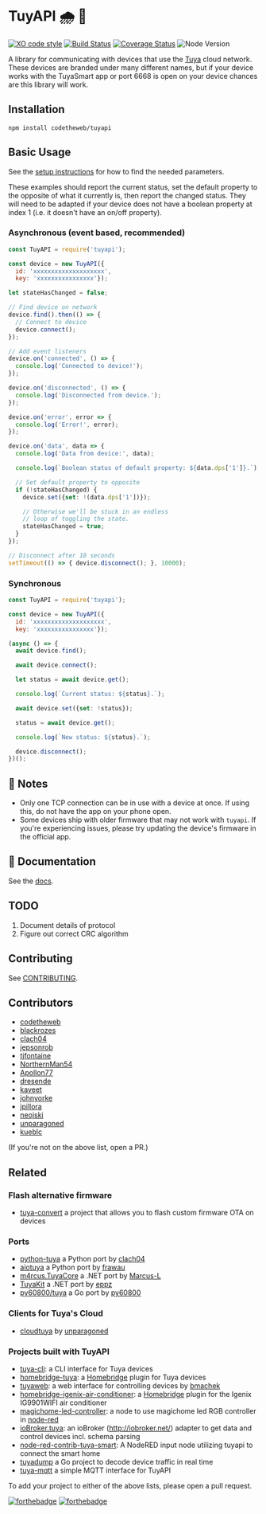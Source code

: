 # TuyAPI 🌧 🔌

[![XO code style](https://img.shields.io/badge/code_style-XO-5ed9c7.svg)](https://github.com/sindresorhus/xo)
[![Build Status](https://travis-ci.org/codetheweb/tuyapi.svg?branch=master)](https://travis-ci.org/codetheweb/tuyapi)
[![Coverage Status](https://coveralls.io/repos/github/codetheweb/tuyapi/badge.svg?branch=master)](https://coveralls.io/github/codetheweb/tuyapi?branch=master)
![Node Version](https://img.shields.io/badge/node-%3E=8-blue.svg)

A library for communicating with devices that use the [Tuya](http://tuya.com) cloud network. These devices are branded under many different names, but if your device works with the TuyaSmart app or port 6668 is open on your device chances are this library will work.

## Installation

  `npm install codetheweb/tuyapi`

## Basic Usage

See the [setup instructions](docs/SETUP.md) for how to find the needed parameters.

These examples should report the current status, set the default property to the opposite of what it currently is, then report the changed status.
They will need to be adapted if your device does not have a boolean property at index 1 (i.e. it doesn't have an on/off property).

### Asynchronous (event based, recommended)
```javascript
const TuyAPI = require('tuyapi');

const device = new TuyAPI({
  id: 'xxxxxxxxxxxxxxxxxxxx',
  key: 'xxxxxxxxxxxxxxxx'});

let stateHasChanged = false;

// Find device on network
device.find().then(() => {
  // Connect to device
  device.connect();
});

// Add event listeners
device.on('connected', () => {
  console.log('Connected to device!');
});

device.on('disconnected', () => {
  console.log('Disconnected from device.');
});

device.on('error', error => {
  console.log('Error!', error);
});

device.on('data', data => {
  console.log('Data from device:', data);

  console.log(`Boolean status of default property: ${data.dps['1']}.`);

  // Set default property to opposite
  if (!stateHasChanged) {
    device.set({set: !(data.dps['1'])});

    // Otherwise we'll be stuck in an endless
    // loop of toggling the state.
    stateHasChanged = true;
  }
});

// Disconnect after 10 seconds
setTimeout(() => { device.disconnect(); }, 10000);
```

### Synchronous
```javascript
const TuyAPI = require('tuyapi');

const device = new TuyAPI({
  id: 'xxxxxxxxxxxxxxxxxxxx',
  key: 'xxxxxxxxxxxxxxxx'});

(async () => {
  await device.find();

  await device.connect();

  let status = await device.get();

  console.log(`Current status: ${status}.`);

  await device.set({set: !status});

  status = await device.get();

  console.log(`New status: ${status}.`);

  device.disconnect();
})();
```


## 📝 Notes
- Only one TCP connection can be in use with a device at once. If using this, do not have the app on your phone open.
- Some devices ship with older firmware that may not work with `tuyapi`.  If you're experiencing issues, please try updating the device's firmware in the official app.


## 📓 Documentation

See the [docs](https://codetheweb.github.io/tuyapi/index.html).

## TODO

1. Document details of protocol
2. Figure out correct CRC algorithm

## Contributing

See [CONTRIBUTING](https://github.com/codetheweb/tuyapi/blob/master/CONTRIBUTING.md).

## Contributors

- [codetheweb](https://github.com/codetheweb)
- [blackrozes](https://github.com/blackrozes)
- [clach04](https://github.com/clach04)
- [jepsonrob](https://github.com/jepsonrob)
- [tjfontaine](https://github.com/tjfontaine)
- [NorthernMan54](https://github.com/NorthernMan54)
- [Apollon77](https://github.com/Apollon77)
- [dresende](https://github.com/dresende)
- [kaveet](https://github.com/kaveet)
- [johnyorke](https://github.com/johnyorke)
- [jpillora](https://github.com/jpillora)
- [neojski](https://github.com/neojski)
- [unparagoned](https://github.com/unparagoned)
- [kueblc](https://github.com/kueblc)

(If you're not on the above list, open a PR.)

## Related

### Flash alternative firmware
- [tuya-convert](https://github.com/ct-Open-Source/tuya-convert) a project that allows you to flash custom firmware OTA on devices

### Ports
- [python-tuya](https://github.com/clach04/python-tuya) a Python port by [clach04](https://github.com/clach04)
- [aiotuya](https://github.com/frawau/aiotuya) a Python port by [frawau](https://github.com/frawau)
- [m4rcus.TuyaCore](https://github.com/Marcus-L/m4rcus.TuyaCore) a .NET port by [Marcus-L](https://github.com/Marcus-L)
- [TuyaKit](https://github.com/eppz/.NET.Library.TuyaKit) a .NET port by [eppz](https://github.com/eppz)
- [py60800/tuya](https://github.com/py60800/tuya) a Go port by [py60800](https://github.com/py60800)

### Clients for Tuya's Cloud
- [cloudtuya](https://github.com/unparagoned/cloudtuya) by [unparagoned](https://github.com/unparagoned/)

### Projects built with TuyAPI
- [tuya-cli](https://github.com/TuyaAPI/cli): a CLI interface for Tuya devices
- [homebridge-tuya](https://github.com/codetheweb/homebridge-tuya-outlet): a [Homebridge](https://github.com/nfarina/homebridge) plugin for Tuya devices
- [tuyaweb](https://github.com/bmachek/tuyaweb): a web interface for controlling devices by [bmachek](https://github.com/bmachek)
- [homebridge-igenix-air-conditioner](https://github.com/ellneal/homebridge-igenix-air-conditioner): a [Homebridge](https://github.com/nfarina/homebridge) plugin for the Igenix IG9901WIFI air conditioner
- [magichome-led-controller](https://github.com/cajonKA/magichome-led-controller-node): a node to use magichome led RGB controller in [node-red](https://github.com/node-red/node-red)
- [ioBroker.tuya](https://github.com/Apollon77/ioBroker.tuya): an ioBroker (http://iobroker.net/) adapter to get data and control devices incl. schema parsing
- [node-red-contrib-tuya-smart](https://github.com/hgross/node-red-contrib-tuya-smart): A NodeRED input node utilizing tuyapi to connect the smart home
- [tuyadump](https://github.com/py60800/tuyadump) a Go project to decode device traffic in real time
- [tuya-mqtt](https://github.com/TheAgentK/tuya-mqtt) a simple MQTT interface for TuyAPI


To add your project to either of the above lists, please open a pull request.

[![forthebadge](https://forthebadge.com/images/badges/made-with-javascript.svg)](https://forthebadge.com)
[![forthebadge](https://forthebadge.com/images/badges/built-with-love.svg)](https://forthebadge.com)
